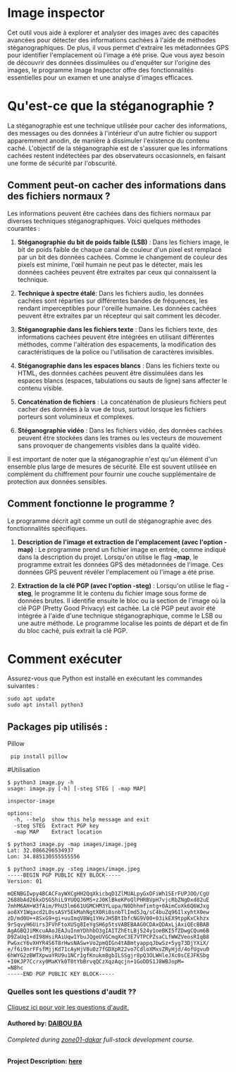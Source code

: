 # Image inspector

Cet outil vous aide à explorer et analyser des images avec des capacités avancées pour détecter des informations cachées à l'aide de méthodes stéganographiques. De plus, il vous permet d'extraire les métadonnées GPS pour identifier l'emplacement où l'image a été prise. Que vous ayez besoin de découvrir des données dissimulées ou d'enquêter sur l'origine des images, le programme Image Inspector offre des fonctionnalités essentielles pour un examen et une analyse d'images efficaces.
# Qu'est-ce que la stéganographie ?

La stéganographie est une technique utilisée pour cacher des informations, des messages ou des données à l'intérieur d'un autre fichier ou support apparemment anodin, de manière à dissimuler l'existence du contenu caché. L'objectif de la stéganographie est de s'assurer que les informations cachées restent indétectées par des observateurs occasionnels, en faisant une forme de sécurité par l'obscurité.

## Comment peut-on cacher des informations dans des fichiers normaux ?

Les informations peuvent être cachées dans des fichiers normaux par diverses techniques stéganographiques. Voici quelques méthodes courantes :

  1. **Stéganographie du bit de poids faible (LSB)** : Dans les fichiers image, le bit de poids faible de chaque canal de couleur d'un pixel est remplacé par un bit des données cachées. Comme le changement de couleur des pixels est minime, l'œil humain ne peut pas le détecter, mais les données cachées peuvent être extraites par ceux qui connaissent la technique.

  2. **Technique à spectre étalé**: Dans les fichiers audio, les données cachées sont réparties sur différentes bandes de fréquences, les rendant imperceptibles pour l'oreille humaine. Les données cachées peuvent être extraites par un récepteur qui sait comment les décoder.

  3. **Stéganographie dans les fichiers texte** : Dans les fichiers texte, des informations cachées peuvent être intégrées en utilisant différentes méthodes, comme l'altération des espacements, la modification des caractéristiques de la police ou l'utilisation de caractères invisibles.

  4. **Stéganographie dans les espaces blancs** : Dans les fichiers texte ou HTML, des données cachées peuvent être dissimulées dans les espaces blancs (espaces, tabulations ou sauts de ligne) sans affecter le contenu visible.

  5. **Concaténation de fichiers** : La concaténation de plusieurs fichiers peut cacher des données à la vue de tous, surtout lorsque les fichiers porteurs sont volumineux et complexes.

  6. **Stéganographie vidéo** : Dans les fichiers vidéo, des données cachées peuvent être stockées dans les trames ou les vecteurs de mouvement sans provoquer de changements visibles dans la qualité vidéo.

Il est important de noter que la stéganographie n'est qu'un élément d'un ensemble plus large de mesures de sécurité. Elle est souvent utilisée en complément du chiffrement pour fournir une couche supplémentaire de protection aux données sensibles.
## Comment fonctionne le programme ?

Le programme décrit agit comme un outil de stéganographie avec des fonctionnalités spécifiques.

  1. **Description de l'image et extraction de l'emplacement (avec l'option -map)** : Le programme prend un fichier image en entrée, comme indiqué dans la description du projet. Lorsqu'on utilise le flag **-map**, le programme extrait les données GPS des métadonnées de l'image. Ces données GPS peuvent révéler l'emplacement où l'image a été prise.

  2. **Extraction de la clé PGP (avec l'option -steg)** : Lorsqu'on utilise le flag **-steg**, le programme lit le contenu du fichier image sous forme de données brutes. Il identifie ensuite le bloc ou la section de l'image où la clé PGP (Pretty Good Privacy) est cachée. La clé PGP peut avoir été intégrée à l'aide d'une technique stéganographique, comme le LSB ou une autre méthode. Le programme localise les points de départ et de fin du bloc caché, puis extrait la clé PGP.



# Comment exécuter

Assurez-vous que Python est installé en exécutant les commandes suivantes :

    sudo apt update
    sudo apt install python3

## Packages pip utilisés :
 Pillow
 ```
  pip install pillow 
 ```
#Utilisation
```
$ python3 image.py -h
usage: image.py [-h] [-steg STEG | -map MAP]

inspector-image

options:
  -h, --help  show this help message and exit
  -steg STEG  Extract PGP key
  -map MAP    Extract location
```
```
$ python3 image.py -map images/image.jpeg
Lat: 32.0866296534937
Lon: 34.885130555555556
```
```
$ python3 image.py -steg images/image.jpeg
-----BEGIN PGP PUBLIC KEY BLOCK-----  
Version: 01  
  
mQENBGIwpy4BCACFayWXCgHH2QqXkicbqD1ZlMUALpyGxDFiWh1SErFUPJOO/CgU  
2688bAd26kxDSGShiL9YUOQJ6MS+zJ0KlBkeKPoQlPHRBVpH7vjcRbZNgDxd82uE  
7mhM6AH+W3fAim/PhU3lm661UGMCHM3YLupa/N0Dhhmfimtg+0AimCoXk6Q6WJxg  
ao8XY1Wqacd2L0ssASY5EkMahNgtX0Ri8snbTlImd5Jq/sC4buZq96IlxyhtX0ew  
zD/md0U++8SxG9+gi+uuImqV8Wq1YHvJH5BtIbfcNG9V00+03ikEX9tppKxCkhzx  
9rSqvyH6Uirs3FVhFtoXUSg8IeYgSH6p5tsVABEBAAG0CDAxQDAxLjAxiQEcBBAB  
AgAGBQJiMKcuAAoJEAJuInmYDhhbO3gIAITZhEtLBj524y1oeBKI5fZDwgCQum6B  
D9ZaUq1+dI98HsiRAiUqw1YbuJQgeUVGCmqXeC3E7VTPCPZsaCLfWWZVeosRIqB8  
PwGxcY6vXHYR4S6T8rHwsNASw+Vo2pmQIGn4tABmtyappqJbwSz+5yg73DjYXiX/  
e/f6i9nrFFsfMjjKd71cAyHjV8u0z7fGDXpR22vo7CdloXMxsZRyHjd/4ofUgvu0  
6hWYG2zBWTXpwaYRU9u1NCr1gfKnukm8gbILSSgjr8pQ3OLWHleJXc0sCEJFKSbg  
+I0KJP7Ccrxy0MaKYk0T0tYbBrvqQCzXqzAqcjn+1GoDDS1J8WBJopM=  
=N8hc  
-----END PGP PUBLIC KEY BLOCK-----
```

### Quelles sont les questions d'audit ??
[Cliquez ici pour voir les questions d'audit.](https://github.com/01-edu/public/tree/master/subjects/cybersecurity/inspector-image/audit)

#### Authored by: [DAIBOU BA](https://learn.zone01dakar.sn/git/daiba/)
###### Completed during [zone01-dakar](https://learn.zone01dakar.sn/) full-stack development course.
#### Project Description: [here](https://github.com/01-edu/public/tree/master/subjects/cybersecurity/inspector-image)


